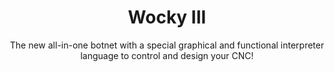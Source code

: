 <div align="center">
<h1>Wocky III</h1>
<p>The new all-in-one botnet with a special graphical and functional interpreter language to control and design your CNC!</p>
</div>
